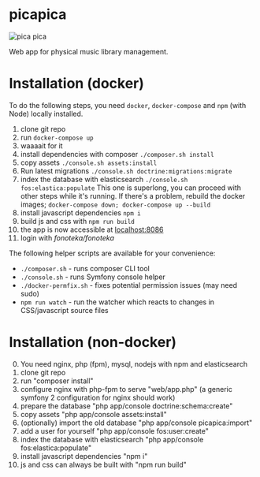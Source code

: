 picapica
========
![pica pica](https://cloud.githubusercontent.com/assets/1853648/9977848/fd3e30f6-5f15-11e5-9bef-e4276942e4ca.png)

Web app for physical music library management.

# Installation (docker)
To do the following steps, you need `docker`, `docker-compose` and `npm` (with Node) locally installed.

1. clone git repo
2. run `docker-compose up`
3. waaaait for it
4. install dependencies with composer `./composer.sh install`
5. copy assets `./console.sh assets:install`
5. Run latest migrations `./console.sh doctrine:migrations:migrate`
7. index the database with elasticsearch `./console.sh fos:elastica:populate`
  This one is superlong, you can proceed with other steps while it's running.
  If there's a problem, rebuild the docker images; `docker-compose down; docker-compose up --build`
8. install javascript dependencies `npm i`
9. build js and css with `npm run build`
10. the app is now accessible at [localhost:8086](http://localhost:8086)
11. login with *fonoteka/fonoteka*


The following helper scripts are available for your convenience:
- `./composer.sh` - runs composer CLI tool
- `./console.sh` - runs Symfony console helper
- `./docker-permfix.sh` - fixes potential permission issues (may need sudo)
- `npm run watch` - run the watcher which reacts to changes in CSS/javascript source files


# Installation (non-docker)

0. You need nginx, php (fpm), mysql, nodejs with npm and elasticsearch
1. clone git repo
2. run "composer install"
3. configure nginx with php-fpm to serve "web/app.php" (a generic symfony 2 configuration for nginx should work)
4. prepare the database "php app/console doctrine:schema:create"
5. copy assets "php app/console assets:install"
6. (optionally) import the old database "php app/console picapica:import"
7. add a user for yourself "php app/console fos:user:create"
8. index the database with elasticsearch "php app/console fos:elastica:populate"
9. install javascript dependencies "npm i"
10. js and css can always be built with "npm run build"

